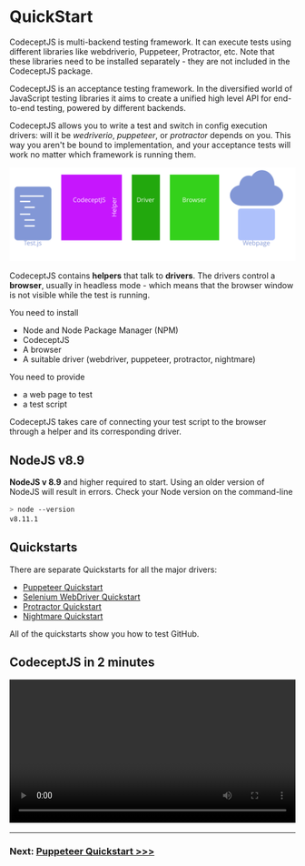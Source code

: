 # QuickStart

CodeceptJS is multi-backend testing framework. It can execute tests using different libraries like webdriverio, Puppeteer, Protractor, etc. Note that these libraries need to be installed separately - they are not included in the CodeceptJS package.

CodeceptJS is an acceptance testing framework. In the diversified world of JavaScript testing libraries it aims to create a unified high level API for end-to-end testing, powered by different backends.

CodeceptJS allows you to write a test and switch in config execution drivers: will it be *wedriverio*, *puppeteer*, or *protractor* depends on you.
This way you aren't be bound to implementation, and your acceptance tests will work no matter which framework is running them.

![](codecept-overview.svg)

CodeceptJS contains **helpers** that talk to **drivers**. The drivers control a **browser**, usually in headless mode - which means that the browser window is not visible while the test is running.

You need to install
* Node and Node Package Manager (NPM)
* CodeceptJS
* A browser
* A suitable driver (webdriver, puppeteer, protractor, nightmare)

You need to provide 
* a web page to test
* a test script

CodeceptJS takes care of connecting your test script to the browser through a helper and its corresponding driver.


## NodeJS v8.9

**NodeJS v 8.9** and higher required to start. Using an older version of NodeJS will result in errors.
Check your Node version on the command-line

```sh
> node --version
v8.11.1
```

## Quickstarts

There are separate Quickstarts for all the major drivers:

* [Puppeteer Quickstart](puppeteer.md)
* [Selenium WebDriver Quickstart](selenium.md)
* [Protractor Quickstart](protractor.md)
* [Nightmare Quickstart](nightmare.md)

All of the quickstarts show you how to test GitHub.



## CodeceptJS in 2 minutes

<video onclick="this.paused ? this.play() : this.pause();" src="/images/codeceptjs-install.mp4" style="width: 100%" controls></video>

---

### Next: [Puppeteer Quickstart >>>](puppeteer.md)
